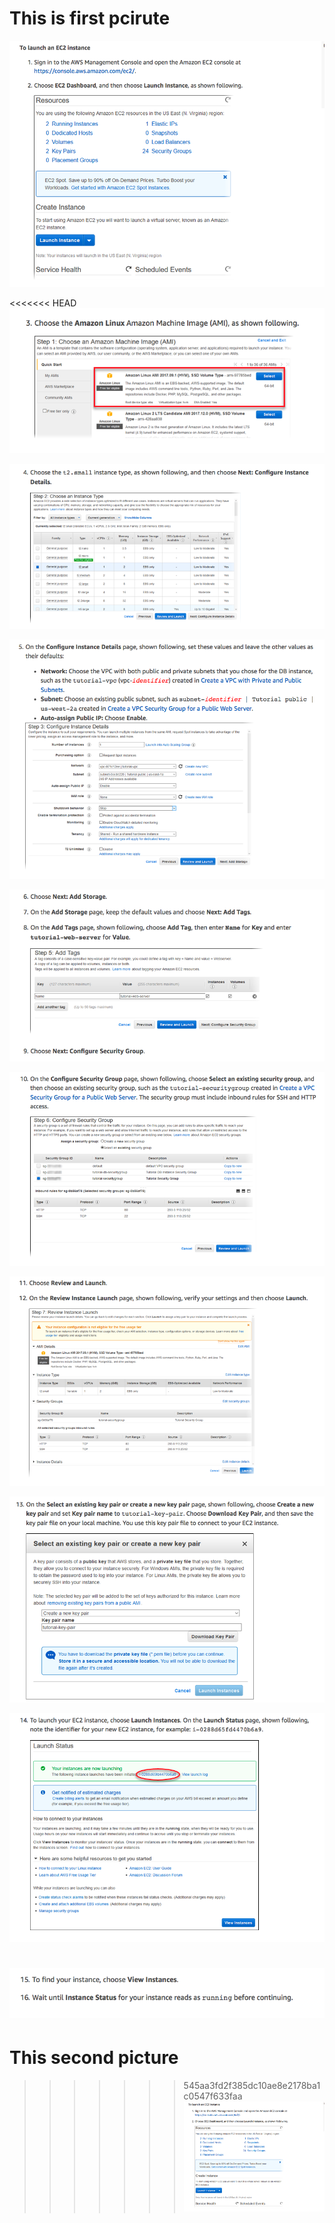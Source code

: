 # This is first pcirute 
![](https://github.com/volodymyr1213/Launch-an-EC2-Instance/blob/master/pictures/Screen%20Shot%202019-01-06%20at%2016.49.32.png)

<<<<<<< HEAD
![](https://github.com/volodymyr1213/Launch-an-EC2-Instance/blob/master/pictures/Screen%20Shot%202019-01-06%20at%2016.49.56.png)

![](https://github.com/volodymyr1213/Launch-an-EC2-Instance/blob/master/pictures/Screen%20Shot%202019-01-06%20at%2016.50.18.png)

![](https://github.com/volodymyr1213/Launch-an-EC2-Instance/blob/master/pictures/Screen%20Shot%202019-01-06%20at%2016.50.37.png)

![](https://github.com/volodymyr1213/Launch-an-EC2-Instance/blob/master/pictures/Screen%20Shot%202019-01-06%20at%2016.50.50.png)

![](https://github.com/volodymyr1213/Launch-an-EC2-Instance/blob/master/pictures/Screen%20Shot%202019-01-06%20at%2016.51.00.png)

![](https://github.com/volodymyr1213/Launch-an-EC2-Instance/blob/master/pictures/Screen%20Shot%202019-01-06%20at%2016.51.22.png)

![](https://github.com/volodymyr1213/Launch-an-EC2-Instance/blob/master/pictures/Screen%20Shot%202019-01-06%20at%2016.51.37.png)

![](https://github.com/volodymyr1213/Launch-an-EC2-Instance/blob/master/pictures/Screen%20Shot%202019-01-06%20at%2016.51.48.png)

![](https://github.com/volodymyr1213/Launch-an-EC2-Instance/blob/master/pictures/Screen%20Shot%202019-01-06%20at%2016.52.03.png)
=======

# This second picture
>>>>>>> 545aa3fd2f385dc10ae8e2178ba1c0547f633faa
![](https://github.com/volodymyr1213/Launch-an-EC2-Instance/blob/master/pictures/Screen%20Shot%202019-01-06%20at%2016.49.32.png)
